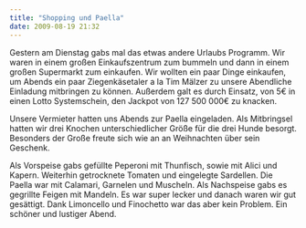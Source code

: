 ```yaml
---
title: "Shopping und Paella"
date: 2009-08-19 21:32
---
```

Gestern am Dienstag gabs mal das etwas andere Urlaubs Programm. Wir waren in einem großen Einkaufszentrum zum bummeln und dann in einem großen Supermarkt zum einkaufen. Wir wollten ein paar Dinge einkaufen, um Abends ein paar Ziegenkäsetaler a la Tim Mälzer zu unsere Abendliche Einladung mitbringen zu können. Außerdem galt es durch Einsatz, von 5€ in einen Lotto Systemschein, den Jackpot von 127 500 000€ zu knacken.

<!--more-->

Unsere Vermieter hatten uns Abends zur Paella eingeladen. Als Mitbringsel hatten wir drei Knochen unterschiedlicher Größe für die drei Hunde besorgt. Besonders der Große freute sich wie an an Weihnachten über sein Geschenk.

Als Vorspeise gabs gefüllte Peperoni mit Thunfisch, sowie mit Alici und Kapern. Weiterhin getrocknete Tomaten und eingelegte Sardellen. Die Paella war mit Calamari, Garnelen und Muscheln. Als Nachspeise gabs es gegrillte Feigen mit Mandeln. Es war super lecker und danach waren wir gut gesättigt. Dank Limoncello und Finochetto war das aber kein Problem. Ein schöner und lustiger Abend.